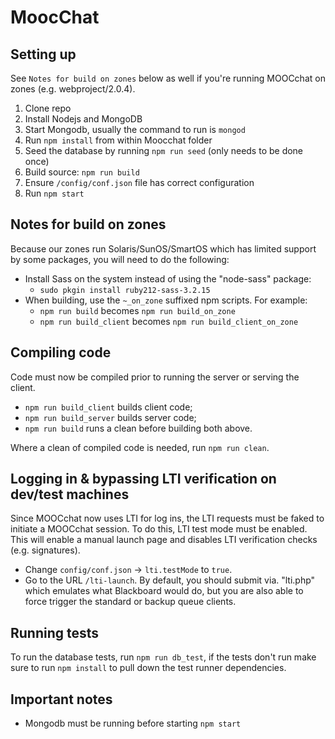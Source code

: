 # MoocChat

## Setting up

See `Notes for build on zones` below as well if you're running MOOCchat on zones (e.g. webproject/2.0.4).

1. Clone repo
2. Install Nodejs and MongoDB
3. Start Mongodb, usually the command to run is `mongod`
4. Run `npm install` from within Moocchat folder
5. Seed the database by running `npm run seed` (only needs to be done once)
6. Build source: `npm run build`
7. Ensure `/config/conf.json` file has correct configuration
8. Run `npm start`

## Notes for build on zones

Because our zones run Solaris/SunOS/SmartOS which has limited support by some packages, you will need to do the following:

* Install Sass on the system instead of using the "node-sass" package:
  * `sudo pkgin install ruby212-sass-3.2.15`
* When building, use the `~_on_zone` suffixed npm scripts. For example:
  * `npm run build` becomes `npm run build_on_zone`
  * `npm run build_client` becomes `npm run build_client_on_zone`

## Compiling code
Code must now be compiled prior to running the server or serving the client.

* `npm run build_client` builds client code;
* `npm run build_server` builds server code;
* `npm run build` runs a clean before building both above.

Where a clean of compiled code is needed, run `npm run clean`.

## Logging in & bypassing LTI verification on dev/test machines
Since MOOCchat now uses LTI for log ins, the LTI requests must be faked to initiate a MOOCchat session.
To do this, LTI test mode must be enabled. This will enable a manual launch page and disables LTI verification checks (e.g. signatures).

* Change `config/conf.json` -> `lti.testMode` to `true`.
* Go to the URL `/lti-launch`. By default, you should submit via. "lti.php" which emulates what Blackboard would do, but you are also able to force trigger the standard or backup queue clients.

## Running tests
To run the database tests, run `npm run db_test`, if the tests don't run make sure to run `npm install` to pull down the test runner dependencies.

## Important notes
* Mongodb must be running before starting `npm start`
